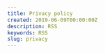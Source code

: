 ```yaml
---
title: Privacy policy
created: 2019-06-09T00:00:00Z
description: RSS
keywords: RSS
slug: privacy
---
```

